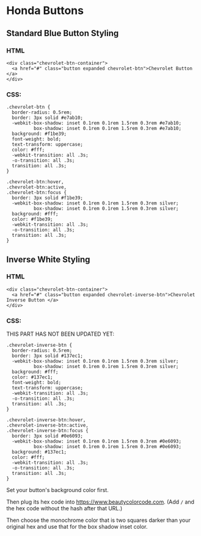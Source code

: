 # Honda Buttons

## Standard Blue Button Styling

### HTML

```
<div class="chevrolet-btn-container">
  <a href="#" class="button expanded chevrolet-btn">Chevrolet Button </a>
</div>
```

### CSS:

```
.chevrolet-btn {
  border-radius: 0.5rem;
  border: 3px solid #e7ab10;
  -webkit-box-shadow: inset 0.1rem 0.1rem 1.5rem 0.3rem #e7ab10;
          box-shadow: inset 0.1rem 0.1rem 1.5rem 0.3rem #e7ab10;
  background: #f1be39;
  font-weight: bold;
  text-transform: uppercase;
  color: #fff;
  -webkit-transition: all .3s;
  -o-transition: all .3s;
  transition: all .3s;
}

.chevrolet-btn:hover,
.chevrolet-btn:active,
.chevrolet-btn:focus {
  border: 3px solid #f1be39;
  -webkit-box-shadow: inset 0.1rem 0.1rem 1.5rem 0.3rem silver;
          box-shadow: inset 0.1rem 0.1rem 1.5rem 0.3rem silver;
  background: #fff;
  color: #f1be39;
  -webkit-transition: all .3s;
  -o-transition: all .3s;
  transition: all .3s;
}
```

## Inverse White Styling

### HTML

```
<div class="chevrolet-btn-container">
  <a href="#" class="button expanded chevrolet-inverse-btn">Chevrolet Inverse Button </a>
</div>
```

### CSS:

THIS PART HAS NOT BEEN UPDATED YET:


```
.chevrolet-inverse-btn {
  border-radius: 0.5rem;
  border: 3px solid #137ec1;
  -webkit-box-shadow: inset 0.1rem 0.1rem 1.5rem 0.3rem silver;
          box-shadow: inset 0.1rem 0.1rem 1.5rem 0.3rem silver;
  background: #fff;
  color: #137ec1;
  font-weight: bold;
  text-transform: uppercase;
  -webkit-transition: all .3s;
  -o-transition: all .3s;
  transition: all .3s;
}

.chevrolet-inverse-btn:hover,
.chevrolet-inverse-btn:active,
.chevrolet-inverse-btn:focus {
  border: 3px solid #0e6093;
  -webkit-box-shadow: inset 0.1rem 0.1rem 1.5rem 0.3rem #0e6093;
          box-shadow: inset 0.1rem 0.1rem 1.5rem 0.3rem #0e6093;
  background: #137ec1;
  color: #fff;
  -webkit-transition: all .3s;
  -o-transition: all .3s;
  transition: all .3s;
}
```

Set your button's background color first.

Then plug its hex code into https://www.beautycolorcode.com. (Add `/` and the hex code without the hash after that URL.)

Then choose the monochrome color that is two squares darker than your original hex and use that for the box shadow inset color.